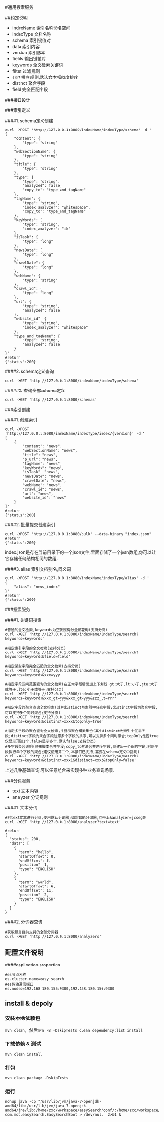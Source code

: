 #通用搜索服务


##约定说明
* indexName 	索引名称命名空间
* indexType 	文档名称
* schema 		索引键值对
* data   		索引内容
* version 		索引版本
* fields 		输出键值对
* keywords  	全文检索关键词
* filter 		过滤规则
* sort   		排序规则,默认文本相似度排序
* distinct      聚合字段
* field         完全匹配字段


###接口设计

###索引定义

####1. schema定义创建

```
curl -XPOST 'http://127.0.0.1:8080/indexName/indexType/schema' -d ' 
{
    "content": {
        "type": "string"
    }, 
    "webSectionName": {
        "type": "string"
    }, 
    "title": {
        "type": "string"
    }, 
    "type": {
        "type": "string", 
        "analyzed": false,
        "copy_to": "type_and_tagName"
    }, 
    "tagName": {
        "type": "string", 
        "index_analyzer": "whitespace",
        "copy_to": "type_and_tagName"
    }, 
    "keyWords": {
        "type": "string", 
        "index_analyzer": "ik"
    }, 
    "isTask": {
        "type": "long"
    }, 
    "newsDate": {
        "type": "long"
    }, 
    "crawlDate": {
        "type": "long"
    }, 
    "webName": {
        "type": "string"
    }, 
    "crawl_id": {
        "type": "long"
    }, 
    "url": {
        "type": "string", 
        "analyzed": false
    }, 
    "website_id": {
        "type": "string", 
        "index_analyzer": "whitespace"
    }, 
    "type_and_tagName": {
        "type": "string", 
        "analyzed": false
    }
}'
#return
{"status":200}
```


####2. schema定义查询
```
curl -XGET 'http://127.0.0.1:8080/indexName/indexType/schema'  
```

#####3. 查询全部schema定义
```
curl -XGET 'http://127.0.0.1:8080/schemas'  
```

###索引创建

####1. 创建索引

```
curl -XPOST 'http://127.0.0.1:8080/indexName/indexType/index/{version}' -d ' 
[
	{
	    "content": "news", 
	    "webSectionName": "news", 
	    "title": "news", 
	    "p_url": "news", 
	    "tagName": "news", 
	    "keyWords": "news", 
	    "isTask": "news", 
	    "newsDate": "news", 
	    "crawlDate": "news", 
	    "webName": "news", 
	    "crawl_id": "news", 
	    "url": "news", 
	    "website_id": "news"
	}
]'
#return
{"status":200}
```

####2. 批量提交创建索引

```
curl -XPOST 'http://127.0.0.1:8080/bulk' --data-binary "index.json"
#return
{"status":200}
```
index.json是存在当前目录下的一个json文件,里面存储了一个josn数组,你可以让它存储任何结构相同的数组.


####3. alias 索引文档别名,同义词

```
curl -XPOST 'http://127.0.0.1:8080/indexName/indexType/alias' -d '  
{
    "alias": "news_index"
}' 
#return 
{"status":200}
```


###搜索服务

####1. 关键词搜索
```
#普通的全文检索,keywords为空按照得分全部查询(支持分页)
curl -XGET 'http://127.0.0.1:8080/indexName/indexType/search?keywords=keywords'
```

```
#指定索引字段的全文检索(支持分页)
curl -XGET 'http://127.0.0.1:8080/indexName/indexType/search?keywords=keywords&field=field'
```

```
#指定某些字段完全匹配的全文检索(支持分页)
curl -XGET 'http://127.0.0.1:8080/indexName/indexType/search?keywords=keywords&xxx=yyy'
```

```
#指定字段区间范围查询的全文检索(在正常字段后面加上下划线 gt:大于,lt:小于,gte:大于或等于,lte:小于或等于;支持分页)
curl -XGET 'http://127.0.0.1:8080/indexName/indexType/search?keywords=keywords&xxx_gt=yyy&xxx_gt=yyy&zzz_lt=rrr'
```

```
#指定字段的聚合查询全文检索(其中distinct为索引中任意字段;distinct字段为聚合字段,可以支持多个同时聚合;支持分页)
curl -XGET 'http://127.0.0.1:8080/indexName/indexType/search?keywords=keywords&distinct=xxxx&topOnly=true'
```

```
#指定多字段的聚合查询全文检索,并显示聚合桶类集合(其中distinct为索引中任意字段;distinct字段为聚合字段注意多个字段的排序,可以支持多个同时聚合;topOnly是否true仅显示顶部1个,false显示多个,默认false;支持分页)
#多字段聚合说明(使用脚本合并字段;copy_to方法合并两个字段,创建出一个新的字段,对新字段执行单个字段的聚合;建议使用第二个,本接口已支持,需要在schema定义中指明)
curl -XGET 'http://127.0.0.1:8080/indexName/indexType/search?keywords=keywords&distinct=xxx1&distinct=xxx2&topOnly=false'
```
上述几种基础查询,可以任意组合来实现多种业务查询场景.

###分词服务
* text 	   文本内容
* analyzer   分词规则

####1. 文本分词
```
#对text文本进行分词,使用默认分词器;如需其他分词器,可带上&analyzer=jcseg等
curl -XGET 'http://127.0.0.1:8080/analyzer?text=text'

#return
{
  "status": 200,
  "data": [
    {
      "term": "hello",
      "startOffset": 0,
      "endOffset": 5,
      "position": 1,
      "type": "ENGLISH"
    },
    {
      "term": "world",
      "startOffset": 6,
      "endOffset": 11,
      "position": 2,
      "type": "ENGLISH"
    }
  ]
}
```

####2. 分词器查询
```
#获取服务目前支持的全部分词器
curl -XGET 'http://127.0.0.1:8080/analyzers' 
```


## 配置文件说明

####application.properties
```
#es节点名称
es.cluster.name=easy_search
#es传输通信端口
es.nodes=192.168.180.155:9300,192.168.180.156:9300
```



## install & depoly
### 安裝本地依赖包
`mvn clean`，然后`mvn -B -DskipTests clean dependency:list install`

### 下载依赖 & 测试
`mvn clean install`

### 打包
`mvn clean package -DskipTests`

### 运行
```
nohup java -cp "/usr/lib/jvm/java-7-openjdk-amd64/lib:/usr/lib/jvm/java-7-openjdk-amd64/jre/lib:/home/zxc/workspace/easySearch/conf/:/home/zxc/workspace/easySearch/lib/*:" com.mob.easySearch.EasySearchBoot > /dev/null  2>&1 &
```